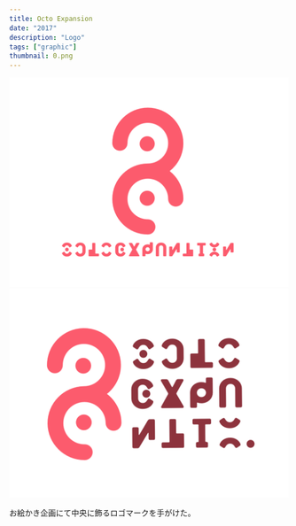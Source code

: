 ```yaml
---
title: Octo Expansion
date: "2017"
description: "Logo"
tags: ["graphic"]
thumbnail: 0.png
---
```


![1](./1.png)
![2](./2.png)

お絵かき企画にて中央に飾るロゴマークを手がけた。
